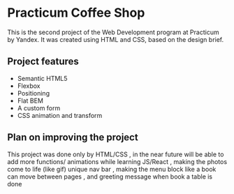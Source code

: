 # Practicum Coffee Shop

This is the second project of the Web Development program at Practicum by Yandex. It was created using HTML and CSS, based on the design brief.

## Project features

- Semantic HTML5
- Flexbox
- Positioning
- Flat BEM
- A custom form
- CSS animation and transform

## Plan on improving the project

This project was done only by HTML/CSS , in the near future will be able to add more functions/ animations while learning JS/React , making the photos come to life (like gif) unique nav bar , making the menu block like a book can move between pages , and greeting message when book a table is done
